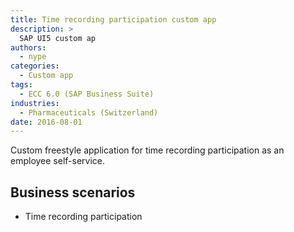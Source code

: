 ```yaml
---
title: Time recording participation custom app
description: >
  SAP UI5 custom ap
authors:
  - nype
categories:
  - Custom app
tags:
  - ECC 6.0 (SAP Business Suite)
industries:
  - Pharmaceuticals (Switzerland)
date: 2016-08-01
---
```


<!-- more -->

Custom freestyle application for time recording participation as an employee self-service.

## Business scenarios
- Time recording participation



